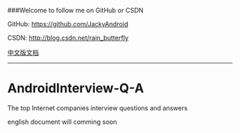 ###Welcome to follow me on GitHub or CSDN

GitHub: https://github.com/JackyAndroid

CSDN: http://blog.csdn.net/rain_butterfly

[中文版文档](https://github.com/hloong/AndroidInterview-Q-A/blob/master/README-CN.md)

---

# AndroidInterview-Q-A
The top Internet companies interview questions and answers

english document will comming soon
